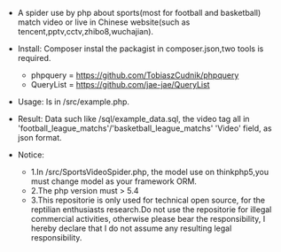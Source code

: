 - A spider use by php about sports(most for football and basketball) match video or live in Chinese website(such as tencent,pptv,cctv,zhibo8,wuchajian).

- Install: Composer instal the packagist in composer.json,two tools is required.

    - phpquery = https://github.com/TobiaszCudnik/phpquery
    - QueryList = https://github.com/jae-jae/QueryList

- Usage: Is in /src/example.php.

- Result: Data such like /sql/example_data.sql, the video tag all in 'football_league_matchs'/'basketball_league_matchs' 'Video' field, as json format.

- Notice:
    - 1.In /src/SportsVideoSpider.php, the model use on thinkphp5,you must change model as your framework ORM.
    - 2.The php version must > 5.4
    - 3.This repositorie is only used for technical open source, for the reptilian enthusiasts research.Do not use the repositorie for illegal commercial activities, otherwise please bear the responsibility, I hereby declare that I do not assume any resulting legal responsibility.

